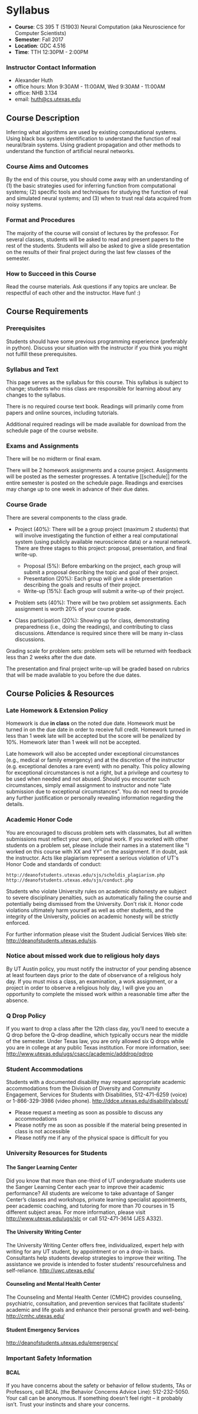 # Syllabus

* **Course**: CS 395 T (51903) Neural Computation (aka Neuroscience for Computer Scientists)
* **Semester**: Fall 2017
* **Location**: GDC 4.516
* **Time**: TTH 12:30PM - 2:00PM

### Instructor Contact Information
* Alexander Huth
* office hours:  Mon 9:30AM - 11:00AM, Wed 9:30AM - 11:00AM
* office: NHB 3.134
* email: huth@cs.utexas.edu

## Course Description

Inferring what algorithms are used by existing computational systems. Using black box system identification to understand the function of real neural/brain systems. Using gradient propagation and other methods to understand the function of artificial neural networks.

### Course Aims and Outcomes

By the end of this course, you should come away with an understanding of (1) the basic strategies used for inferring function from computational systems; (2) specific tools and techniques for studying the function of real and simulated neural systems; and (3) when to trust real data acquired from noisy systems.

### Format and Procedures

The majority of the course will consist of lectures by the professor. For several classes, students will be asked to read and present papers to the rest of the students. Students will also be asked to give a slide presentation on the results of their final project during the last few classes of the semester.

### How to Succeed in this Course

Read the course materials. Ask questions if any topics are unclear. Be respectful of each other and the instructor. Have fun! :)

## Course Requirements

### Prerequisites

Students should have some previous programming experience (preferably in python). Discuss your situation with the instructor if you think you might not fulfill these prerequisites.

### Syllabus and Text

This page serves as the syllabus for this course. This syllabus is subject to change; students who miss class are responsible for learning about any changes to the syllabus.

There is no required course text book. Readings will primarily come from papers and online sources, including tutorials.

Additional required readings will be made available for download from the schedule page of the course website.

### Exams and Assignments

There will be no midterm or final exam.

There will be 2 homework assignments and a course project. Assignments will be posted as the semester progresses. A tentative [[schedule]] for the entire semester is posted on the schedule page. Readings and exercises may change up to one week in advance of their due dates.

### Course Grade

There are several components to the class grade.

* Project (40%): There will be a group project (maximum 2 students) that will involve investigating the function of either a real computational system (using publicly available neuroscience data) or a neural network. There are three stages to this project: proposal, presentation, and final write-up.
  * Proposal (5%): Before embarking on the project, each group will submit a proposal describing the topic and goal of their project.
  * Presentation (20%): Each group will give a slide presentation describing the goals and results of their project.
  * Write-up (15%): Each group will submit a write-up of their project.

* Problem sets (40%): There will be two problem set assignments. Each assignment is worth 20% of your course grade.

* Class participation (20%): Showing up for class, demonstrating preparedness (i.e., doing the readings), and contributing to class discussions. Attendance is required since there will be many in-class discussions.

Grading scale for problem sets: problem sets will be returned with feedback less than 2 weeks after the due date.

The presentation and final project write-up will be graded based on rubrics that will be made available to you before the due dates.

## Course Policies & Resources

### Late Homework & Extension Policy

Homework is due **in class** on the noted due date. Homework must be turned in on the due date in order to receive full credit. Homework turned in less than 1 week late will be accepted but the score will be penalized by 10%. Homework later than 1 week will not be accepted.

Late homework will also be accepted under exceptional circumstances (e.g., medical or family emergency) and at the discretion of the instructor (e.g. exceptional denotes a rare event) with no penalty. This policy allowing for exceptional circumstances is not a right, but a privilege and courtesy to be used when needed and not abused. Should you encounter such circumstances, simply email assignment to instructor and note "late submission due to exceptional circumstances". You do not need to provide any further justification or personally revealing information regarding the details. 

### Academic Honor Code

You are encouraged to discuss problem sets with classmates, but all written submissions must reflect your own, original work. If you worked with other students on a problem set, please include their names in a statement like "I worked on this course with XX and YY" on the assignment. If in doubt, ask the instructor. Acts like plagiarism represent a serious violation of UT's Honor Code and standards of conduct:

    http://deanofstudents.utexas.edu/sjs/scholdis_plagiarism.php
    http://deanofstudents.utexas.edu/sjs/conduct.php

Students who violate University rules on academic dishonesty are subject to severe disciplinary penalties, such as automatically failing the course and potentially being dismissed from the University. Don't risk it. Honor code violations ultimately harm yourself as well as other students, and the integrity of the University, policies on academic honesty will be strictly enforced.

For further information please visit the Student Judicial Services Web site: http://deanofstudents.utexas.edu/sjs.

### Notice about missed work due to religious holy days

By UT Austin policy, you must notify the instructor of your pending absence at least fourteen days prior to the date of observance of a religious holy day. If you must miss a class, an examination, a work assignment, or a project in order to observe a religious holy day, I will give you an opportunity to complete the missed work within a reasonable time after the absence.

### Q Drop Policy

If you want to drop a class after the 12th class day, you’ll need to execute a Q drop before the Q-drop deadline, which typically occurs near the middle of the semester. Under Texas law, you are only allowed six Q drops while you are in college at any public Texas institution. For more information, see:  http://www.utexas.edu/ugs/csacc/academic/adddrop/qdrop

### Student Accommodations

Students with a documented disability may request appropriate academic accommodations from the Division of Diversity and Community Engagement, Services for Students with Disabilities, 512-471-6259 (voice) or 1-866-329-3986 (video phone).  http://ddce.utexas.edu/disability/about/
* Please request a meeting as soon as possible to discuss any accommodations
* Please notify me as soon as possible if the material being presented in class is not accessible
* Please notify me if any of the physical space is difficult for you

### University Resources for Students

#### The Sanger Learning Center
Did you know that more than one-third of UT undergraduate students use the Sanger Learning Center each year to improve their academic performance? All students are welcome to take advantage of Sanger Center’s classes and workshops, private learning specialist appointments, peer academic coaching, and tutoring for more than 70 courses in 15 different subject areas. For more information, please visit  http://www.utexas.edu/ugs/slc or call 512-471-3614 (JES A332).

#### The University Writing Center
The University Writing Center offers free, individualized, expert help with writing for any UT student, by appointment or on a drop-in basis. Consultants help students develop strategies to improve their writing. The assistance we provide is intended to foster students’ resourcefulness and self-reliance. http://uwc.utexas.edu/ 

#### Counseling and Mental Health Center                                                                 
The Counseling and Mental Health Center (CMHC) provides counseling, psychiatric, consultation, and prevention services that facilitate students' academic and life goals and enhance their personal growth and well-being. http://cmhc.utexas.edu/

#### Student Emergency Services
 http://deanofstudents.utexas.edu/emergency/

### Important Safety Information
#### BCAL
If you have concerns about the safety or behavior of fellow students, TAs or Professors, call BCAL (the Behavior Concerns Advice Line):  512-232-5050. Your call can be anonymous.  If something doesn’t feel right – it probably isn’t.  Trust your instincts and share your concerns.
